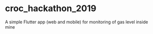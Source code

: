 # croc_hackathon_2019
A simple Flutter app (web and mobile) for monitoring of gas level inside mine
